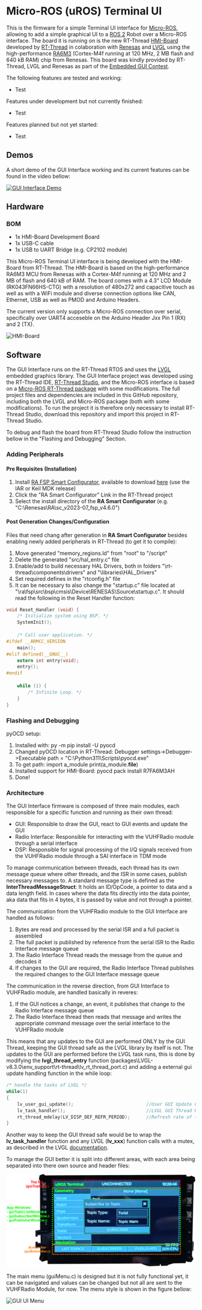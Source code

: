 # Micro-ROS (uROS) Terminal UI
This is the firmware for a simple Terminal UI interface for [Micro-ROS](https://micro.ros.org/), allowing to add a simple graphical UI to a [ROS 2](https://www.ros.org/) Robot over a Micro-ROS interface. The board it is running on is the new RT-Thread [HMI-Board](https://blog.lvgl.io/2023-06-14/ra6m3-hmi-board-review) developed by [RT-Thread](www.rt-thread.io) in colaboration with [Renesas](https://www.renesas.com/us/en) and [LVGL](https://lvgl.io/) using the high-performance [RA6M3](https://www.renesas.com/us/en/products/microcontrollers-microprocessors/ra-cortex-m-mcus/ra6m3-32-bit-microcontrollers-120mhz-usb-high-speed-ethernet-and-tft-controller) (Cortex-M4f running at 120 MHz, 2 MB flash and 640 kB RAM) chip from Renesas. This board was kindly provided by RT-Thread, LVGL and Renesas as part of the [Embedded GUI Contest](https://rt-thread.medium.com/2023-embedded-gui-contest-403648de53e4).

The following features are tested and working:
- Test

Features under development but not currently finished:
- Test

Features planned but not yet started:
- Test

## Demos
A short demo of the GUI Interface working and its current features can be found in the video bellow:

[![GUI Interface Demo](https://img.youtube.com/vi/tcLBblnkBhU/0.jpg)](https://youtu.be/tcLBblnkBhU "GUI Interface Demo")

## Hardware

### BOM
- 1x HMI-Board Development Board
- 1x USB-C cable
- 1x USB to UART Bridge (e.g. CP2102 module)

This Micro-ROS Terminal UI interface is being developed with the HMI-Board from RT-Thread. The HMI-Board is based on the high-performance RA6M3 MCU from Renesas with a Cortex-M4f running at 120 MHz and 2 MB of flash and 640 kB of RAM. The board comes with a 4.3" LCD Module (RK043FN66HS-CTG) with a resolution of 480x272 and capacitive touch as well as with a WiFi module and diverse connection options like CAN, Ethernet, USB as well as PMOD and Arduino Headers.

The current version only supports a Micro-ROS connection over serial, specifically over UART4 acceseble on the Arduino Header Jxx Pin 1 (RX) and 2 (TX).

![HMI-Board](./xxx.png)

## Software
The GUI Interface runs on the RT-Thread RTOS and uses the [LVGL](www.lvgl.io) embedded graphics library. The GUI Interface project was developed using the RT-Thread IDE, [RT-Thread Studio](www.rt-thread.io/studio.html), and the Micro-ROS interface is based on a [Micro-ROS RT-Thread package](https://github.com/wuhanstudio/micro_ros) with some modifications. The full project files and dependencies are included in this GitHub repository, including both the LVGL and Micro-ROS package (both with some modifications). To run the project it is therefore only necessary to install RT-Thread Studio, download this repository and import this project in RT-Thread Studio. 

To debug and flash the board from RT-Thread Studio follow the instruction bellow in the "Flashing and Debugging" Section.

### Adding Peripherals
#### Pre Requisites (Installation)
1) Install [RA FSP Smart Configurator](https://www.renesas.com/us/en/software-tool/ra-smart-configurator), available to download [here](https://github.com/renesas/fsp/releases) (use the IAR or Keil MDK release)
2) Click the "RA Smart Configurator" Link in the RT-Thread project
3) Select the install directory of the **RA Smart Configurator** (e.g. "C:\Renesas\RA\sc_v2023-07_fsp_v4.6.0")

#### Post Generation Changes/Configuration
Files that need chang after generation in **RA Smart Configurator** besides enabling newly added peripherals in RT-Thread (to get it to compile):

1) Move generated "memory_regions.ld" from "root" to "/script"
2) Delete the generated "src/hal_entry.c" file
3) Enable/add to build necessary HAL Drivers, both in folders "\rt-thread\components\drivers" and "\libraries\HAL_Drivers"
4) Set required defines in the "rtconfig.h" file
5) It can be necessary to also change the "startup.c" file located at "\ra\fsp\src\bsp\cmsis\Device\RENESAS\Source\startup.c". It should read the following in the Reset Handler function:

```c
void Reset_Handler (void) {
    /* Initialize system using BSP. */
    SystemInit();

    /* Call user application. */
#ifdef __ARMCC_VERSION
    main();
#elif defined(__GNUC__)
    extern int entry(void);
    entry();
#endif

    while (1) {
        /* Infinite Loop. */
    }
}
```
<!--
For RTC (still not working...):

Change "\libraries\HAL_Drivers\drv_common.c" function "void R_BSP_WarmStart (bsp_warm_start_event_t event)":
//https://community.renesas.com/mcu-mpu/ra/f/forum/18972/ra6m4-sub-clock-not-working---bug-fix
-->


### Flashing and Debugging
pyOCD setup:
1) Installed with: py -m pip install -U pyocd
2) Changed pyOCD location in RT-Thread: Debugger settings->Debugger->Executable path = "C:\Python311\Scripts\pyocd.exe"
3) To get path: import a_module
	print(a_module.__file__)
4) Installed support for HMI-Board: pyocd pack install R7FA6M3AH
5) Done!


### Architecture
The GUI Interface firmware is composed of three main modules, each responsible for a specific function and running as their own thread:

- GUI: Responsible to draw the GUI, react to GUI events and update the GUI
- Radio Interface: Responsible for interacting with the VUHFRadio module through a serial interface
- DSP: Responsible for signal processing of the I/Q signals received from the VUHFRadio module through a SAI interface in TDM mode

To manage communication between threads, each thread has its own message queue where other threads, and the ISR in some cases, publish necessary messages to. A standard message type is defined as the **InterThreadMessageStruct**: It holds an ID/OpCode, a pointer to data and a data length field. In cases where the data fits directly into the data pointer, aka data that fits in 4 bytes, it is passed by value and not through a pointer.

The communication from the VUHFRadio module to the GUI Interface are handled as follows: 
1. Bytes are read and processed by the serial ISR and a full packet is assembled
2. The full packet is published by reference from the serial ISR to the Radio Interface message queue
3. The Radio Interface Thread reads the message from the queue and decodes it
4. If changes to the GUI are required, the Radio Interface Thread publishes the required changes to the GUI Interface message queue

The communication in the reverse direction, from GUI Interface to VUHFRadio module, are handled basically in reveres:
1. If the GUI notices a change, an event, it publishes that change to the Radio Interface message queue
2. The Radio Interface thread then reads that message and writes the appropriate command message over the serial interface to the VUHFRadio module

This means that any updates to the GUI are performed ONLY by the GUI Thread, keeping the GUI thread safe as the LVGL library by itself is not. The updates to the GUI are performed before the LVGL task runs, this is done by modifying the **lvgl_thread_entry** function (packages\LVGL-v8.3.0\env_support\rt-thread\lv_rt_thread_port.c) and adding a external gui update handling function in the while loop:

```c
/* handle the tasks of LVGL */
while(1)
{
	lv_user_gui_update();							//User GUI Update Call
	lv_task_handler();								//LVGL GUI Thread Handler
	rt_thread_mdelay(LV_DISP_DEF_REFR_PERIOD);		//Refresh rate of the GUI
}
```

Another way to keep the GUI thread safe would be to wrap the **lv_task_handler** function and any LVGL (**lv_xxx**) function calls with a mutex, as described in the LVGL [documentation](https://docs.lvgl.io/master/porting/os.html).

To manage the GUI better it is split into different areas, with each area being separated into there own source and header files:

![GUI UI](./GUI_UI.png)

The main menu (guiMenu.c) is designed but it is not fully functional yet, it can be navigated and values can be changed but not all are sent to the VUHFRadio Module, for now. The menu style is shown in the figure bellow:

![GUI UI Menu](./GUI_UI_Menu.png)